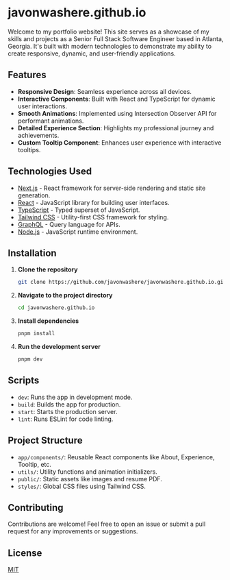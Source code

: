 # javonwashere.github.io

Welcome to my portfolio website! This site serves as a showcase of my skills and projects as a Senior Full Stack Software Engineer based in Atlanta, Georgia. It's built with modern technologies to demonstrate my ability to create responsive, dynamic, and user-friendly applications.

## Features

- **Responsive Design**: Seamless experience across all devices.
- **Interactive Components**: Built with React and TypeScript for dynamic user interactions.
- **Smooth Animations**: Implemented using Intersection Observer API for performant animations.
- **Detailed Experience Section**: Highlights my professional journey and achievements.
- **Custom Tooltip Component**: Enhances user experience with interactive tooltips.

## Technologies Used

- [Next.js](https://nextjs.org/) - React framework for server-side rendering and static site generation.
- [React](https://reactjs.org/) - JavaScript library for building user interfaces.
- [TypeScript](https://www.typescriptlang.org/) - Typed superset of JavaScript.
- [Tailwind CSS](https://tailwindcss.com/) - Utility-first CSS framework for styling.
- [GraphQL](https://graphql.org/) - Query language for APIs.
- [Node.js](https://nodejs.org/) - JavaScript runtime environment.

## Installation

1. **Clone the repository**

   ```bash
   git clone https://github.com/javonwashere/javonwashere.github.io.git
   ```

2. **Navigate to the project directory**

   ```bash
   cd javonwashere.github.io
   ```

3. **Install dependencies**

   ```bash
   pnpm install
   ```

4. **Run the development server**
   ```bash
   pnpm dev
   ```

## Scripts

- `dev`: Runs the app in development mode.
- `build`: Builds the app for production.
- `start`: Starts the production server.
- `lint`: Runs ESLint for code linting.

## Project Structure

- `app/components/`: Reusable React components like About, Experience, Tooltip, etc.
- `utils/`: Utility functions and animation initializers.
- `public/`: Static assets like images and resume PDF.
- `styles/`: Global CSS files using Tailwind CSS.

## Contributing

Contributions are welcome! Feel free to open an issue or submit a pull request for any improvements or suggestions.

## License

[MIT](LICENSE)
